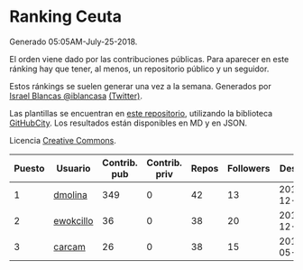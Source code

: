 # Ranking Ceuta

Generado 05:05AM-July-25-2018.

El orden viene dado por las contribuciones públicas. Para aparecer en este ránking hay que tener, al menos, un repositorio público y un seguidor.

Estos ránkings se suelen generar una vez a la semana. Generados por [Israel Blancas @iblancasa](https://github.com/iblancasa/) [(Twitter)](https://twitter.com/iblancasa).

Las plantillas se encuentran en [este repositorio](https://github.com/iblancasa/GH-Spanish-Ranking), utilizando la biblioteca [GitHubCity](https://github.com/iblancasa/GitHubCity). Los resultados están disponibles en MD y en JSON.

Licencia [Creative Commons](https://creativecommons.org/licenses/by/4.0/).

| Puesto   |  Usuario  | Contrib. pub | Contrib. priv |Repos| Followers | Desde |  Avatar  |
|----------|-----------|--------------|---------------|-----|-----------|-------|----------|
|1|[dmolina](https://github.com/dmolina)|349|0|42|13|2010-12-17|![dmolina]()|
|2|[ewokcillo](https://github.com/ewokcillo)|36|0|38|20|2011-12-27|![ewokcillo]()|
|3|[carcam](https://github.com/carcam)|26|0|38|15|2012-05-01|![carcam]()|

